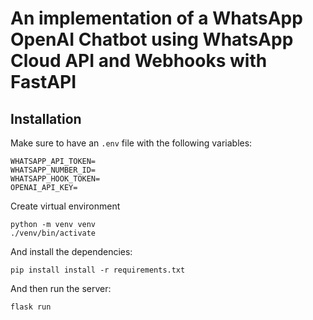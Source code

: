 # An implementation of a WhatsApp OpenAI Chatbot using WhatsApp Cloud API and Webhooks with FastAPI 

## Installation

Make sure to have an `.env` file with the following variables:

```shell
WHATSAPP_API_TOKEN=
WHATSAPP_NUMBER_ID=
WHATSAPP_HOOK_TOKEN=
OPENAI_API_KEY=
```

Create virtual environment

```shell
python -m venv venv
./venv/bin/activate
```

And install the dependencies:

```shell
pip install install -r requirements.txt
```

And then run the server:

```shell
flask run
```
